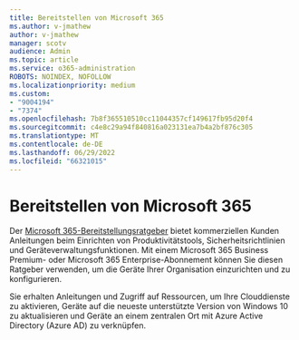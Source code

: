 ```yaml
---
title: Bereitstellen von Microsoft 365
ms.author: v-jmathew
author: v-jmathew
manager: scotv
audience: Admin
ms.topic: article
ms.service: o365-administration
ROBOTS: NOINDEX, NOFOLLOW
ms.localizationpriority: medium
ms.custom:
- "9004194"
- "7374"
ms.openlocfilehash: 7b8f365510510cc11044357cf149617fb95d20f4
ms.sourcegitcommit: c4e8c29a94f840816a023131ea7b4a2bf876c305
ms.translationtype: MT
ms.contentlocale: de-DE
ms.lasthandoff: 06/29/2022
ms.locfileid: "66321015"
---
```

# <a name="deploy-microsoft-365"></a>Bereitstellen von Microsoft 365

Der [Microsoft 365-Bereitstellungsratgeber](https://go.microsoft.com/fwlink/?linkid=2072646) bietet kommerziellen Kunden Anleitungen beim Einrichten von Produktivitätstools, Sicherheitsrichtlinien und Geräteverwaltungsfunktionen. Mit einem Microsoft 365 Business Premium- oder Microsoft 365 Enterprise-Abonnement können Sie diesen Ratgeber verwenden, um die Geräte Ihrer Organisation einzurichten und zu konfigurieren.

Sie erhalten Anleitungen und Zugriff auf Ressourcen, um Ihre Clouddienste zu aktivieren, Geräte auf die neueste unterstützte Version von Windows 10 zu aktualisieren und Geräte an einem zentralen Ort mit Azure Active Directory (Azure AD) zu verknüpfen.
